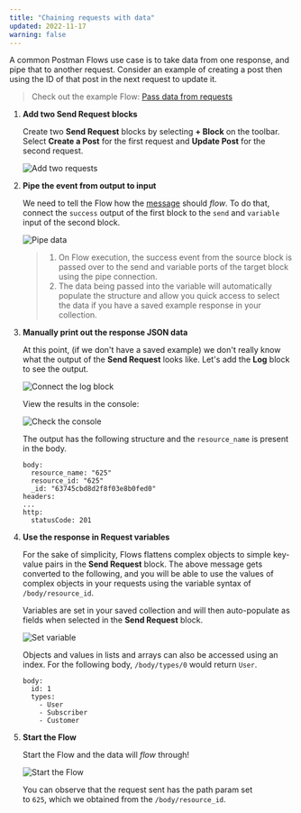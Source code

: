 ```yaml
---
title: "Chaining requests with data"
updated: 2022-11-17
warning: false
---
```


A common Postman Flows use case is to take data from one response, and pipe that to another request. Consider an example of creating a post then using the ID of that post in the next request to update it.

> Check out the example Flow: [Pass data from requests](https://www.postman.com/postman/workspace/example-flows/flow/62fdd3360a222e16840ce44b)

1. **Add two Send Request blocks**

   Create two **Send Request** blocks by selecting **+ Block** on the toolbar. Select **Create a Post** for the first request and **Update Post** for the second request.

   ![Add two requests](https://assets.postman.com/postman-labs-docs/chaining-requests/updated-chaining-add-two-requests.gif)

2. **Pipe the event from output to input**

   We need to tell the Flow how the [message](/docs/postman-flows/core-concepts/messages/) should *flow*. To do that, connect the `success` output of the first block to the `send` and `variable` input of the second block.

   ![Pipe data](https://assets.postman.com/postman-labs-docs/chaining-requests/updated-chaining-pipe-data.gif)

   > 1. On Flow execution, the success event from the source block is passed over to the send and variable ports of the target block using the pipe connection.
   > 2. The data being passed into the variable will automatically populate the structure and allow you quick access to select the data if you have a saved example response in your collection.

3. **Manually print out the response JSON data**

   At this point, (if we don't have a saved example) we don't really know what the output of the **Send Request** looks like. Let's add the **Log** block to see the output.

   ![Connect the log block](https://assets.postman.com/postman-labs-docs/chaining-requests/updated-chaining-check-in-log.gif)

   View the results in the console:

   ![Check the console](https://assets.postman.com/postman-labs-docs/chaining-requests/view-console.gif)

   The output has the following structure and the `resource_name` is present in the body.

   ```
   body:
     resource_name: "625"
     resource_id: "625"
     _id: "63745cbd8d2f8f03e8b0fed0"
   headers:
   ...
   http:
     statusCode: 201
   ```

4. **Use the response in Request variables**

   For the sake of simplicity, Flows flattens complex objects to simple key-value pairs in the **Send Request** block. The above message gets converted to the following, and you will be able to use the values of complex objects in your requests using the variable syntax of `/body/resource_id`.

   Variables are set in your saved collection and will then auto-populate as fields when selected in the **Send Request** block.

   ![Set variable](https://assets.postman.com/postman-labs-docs/chaining-requests/updated-chaining-set-variable.png)

   Objects and values in lists and arrays can also be accessed using an index. For the following body, `/body/types/0` would return `User`.

   ```
   body:
     id: 1
     types:
       - User
       - Subscriber
       - Customer
   ```

5. **Start the Flow**

   Start the Flow and the data will *flow* through!

   ![Start the Flow](https://assets.postman.com/postman-labs-docs/chaining-requests/updated-chaining-start-flow.gif)

   You can observe that the request sent has the path param set to `625`, which we obtained from the `/body/resource_id`.

